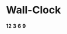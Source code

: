 # Wall-Clock


<body>
<div class="clock">
<div class="numbers">
<span style="--i:0;"><b>12</b></span>
<span style="--i:1;"><b>3</b></span>
<span style="--i:2;"><b>6</b></span>
<span style="--i:3;"><b>9</b></span>
<div class="circle" id="h"><i></i></div>
<div class="circle" id="m"><i></i></div>
<div class="circle" id="s"><i></i></div>
</div>
</div>
</body>
